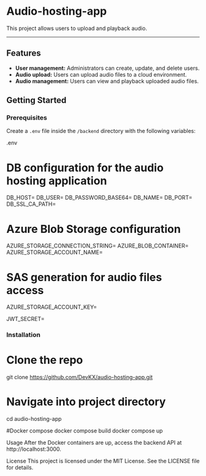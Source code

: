 # Audio-hosting-app

This project allows users to upload and playback audio.

---

## Features
- **User management:** Administrators can create, update, and delete users.
- **Audio upload:** Users can upload audio files to a cloud environment.
- **Audio management:** Users can view and playback uploaded audio files.


## Getting Started

### Prerequisites
Create a `.env` file inside the `/backend` directory with the following variables:

.env
# DB configuration for the audio hosting application
DB_HOST=
DB_USER=
DB_PASSWORD_BASE64=
DB_NAME=
DB_PORT=
DB_SSL_CA_PATH=

# Azure Blob Storage configuration
AZURE_STORAGE_CONNECTION_STRING=
AZURE_BLOB_CONTAINER=
AZURE_STORAGE_ACCOUNT_NAME=

# SAS generation for audio files access
AZURE_STORAGE_ACCOUNT_KEY=

JWT_SECRET=

### Installation
# Clone the repo
git clone https://github.com/DevKX/audio-hosting-app.git

# Navigate into project directory
cd audio-hosting-app

#Docker compose
docker compose build
docker compose up

Usage
After the Docker containers are up, access the backend API at http://localhost:3000.

License
This project is licensed under the MIT License. See the LICENSE file for details.
